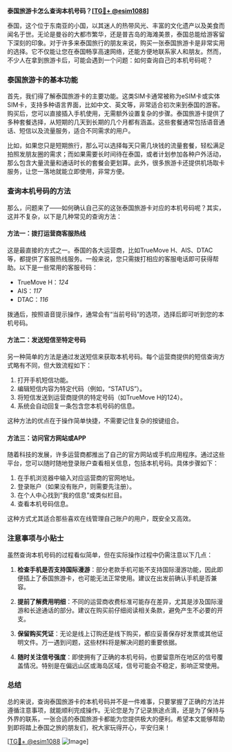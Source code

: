 **泰国旅游卡怎么查询本机号码？[[TG💪+ @esim1088](https://t.me/s/esim1088)]**

泰国，这个位于东南亚的小国，以其迷人的热带风光、丰富的文化遗产以及美食而闻名于世。无论是曼谷的大都市繁华，还是普吉岛的海滩美景，泰国总能给游客留下深刻的印象。对于许多来泰国旅行的朋友来说，购买一张泰国旅游卡是非常实用的选择。它不仅能让您在泰国畅享高速网络，还能方便地联系家人和朋友。然而，不少人在拿到旅游卡后，可能会遇到一个问题：如何查询自己的本机号码呢？

### 泰国旅游卡的基本功能

首先，我们得了解泰国旅游卡的主要功能。这类SIM卡通常被称为eSIM卡或实体SIM卡，支持多种语言界面，比如中文、英文等，非常适合初次来到泰国的游客。购买后，您可以直接插入手机使用，无需额外设置复杂的步骤。泰国旅游卡提供了多种套餐选择，从短期的几天到长期的几个月都有涵盖。这些套餐通常包括语音通话、短信以及流量服务，适合不同需求的用户。

比如，如果您只是短期旅行，那么可以选择每天只需几块钱的流量套餐，轻松满足拍照发朋友圈的需求；而如果需要长时间待在泰国，或者计划参加各种户外活动，那么包含大量流量和通话时长的套餐会更划算。此外，很多旅游卡还提供机场取卡服务，让您一落地就能立即使用，非常方便。

### 查询本机号码的方法

那么，问题来了——如何确认自己买的这张泰国旅游卡对应的本机号码呢？其实，这并不复杂，以下是几种常见的查询方法：

#### 方法一：拨打运营商客服热线
这是最直接的方式之一。泰国的各大运营商，比如TrueMove H、AIS、DTAC等，都提供了客服热线服务。一般来说，您只需拨打相应的客服电话即可获得帮助。以下是一些常用的客服号码：
- TrueMove H：*124*
- AIS：*117*
- DTAC：*116*

拨通后，按照语音提示操作，通常会有“当前号码”的选项，选择后即可听到您的本机号码。

#### 方法二：发送短信至特定号码
另一种简单的方法是通过发送短信来获取本机号码。每个运营商提供的短信查询方式略有不同，但大致流程如下：
1. 打开手机短信功能。
2. 编辑短信内容为特定代码（例如，“STATUS”）。
3. 将短信发送到运营商提供的特定号码（如TrueMove H的124）。
4. 系统会自动回复一条包含您本机号码的信息。

这种方法的优点在于操作简单快捷，不需要记住复杂的按键组合。

#### 方法三：访问官方网站或APP
随着科技的发展，许多运营商都推出了自己的官方网站或手机应用程序。通过这些平台，您可以随时随地登录账户查看相关信息，包括本机号码。具体步骤如下：
1. 在手机浏览器中输入对应运营商的官网地址。
2. 登录账户（如果没有账户，则需要先注册）。
3. 在个人中心找到“我的信息”或类似栏目。
4. 查看本机号码信息。

这种方式尤其适合那些喜欢在线管理自己账户的用户，既安全又高效。

### 注意事项与小贴士

虽然查询本机号码的过程看似简单，但在实际操作过程中仍需注意以下几点：

1. **检查手机是否支持国际漫游**：部分老款手机可能不支持国际漫游功能，因此即便插上了泰国旅游卡，也可能无法正常使用。建议在出发前确认手机是否兼容。

2. **提前了解费用明细**：不同的运营商收费标准可能存在差异，尤其是涉及国际漫游和长途通话的部分。建议在购买前仔细阅读相关条款，避免产生不必要的开支。

3. **保留购买凭证**：无论是线上订购还是线下购买，都应妥善保存好发票或其他证明文件。万一遇到问题，这些材料将是解决问题的重要依据。

4. **随时关注信号强度**：即使拥有了正确的本机号码，也要留意所在地区的信号覆盖情况。特别是在偏远山区或海岛区域，信号可能会不稳定，影响正常使用。

### 总结

总的来说，查询泰国旅游卡的本机号码并不是一件难事，只要掌握了正确的方法并遵循注意事项，就能顺利完成操作。无论您是为了记录旅途点滴，还是为了保持与外界的联系，一张合适的泰国旅游卡都能为您提供极大的便利。希望本文能够帮助到即将踏上泰国之旅的朋友们，祝大家玩得开心，平安归来！

[[TG💪+ @esim1088](https://t.me/s/esim1088) ![Image](https://i.postimg.cc/4NQfJmqS/Snipaste-2025-05-13-00-14-12.png)]